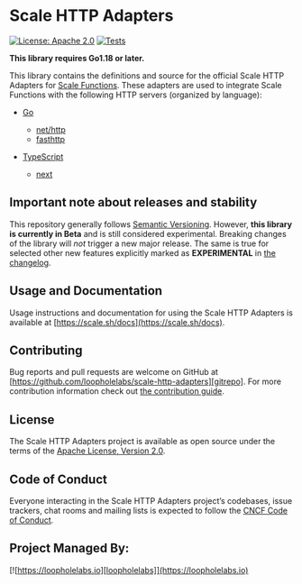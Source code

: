 # Scale HTTP Adapters

[![License: Apache 2.0](https://img.shields.io/badge/License-Apache%202.0-brightgreen.svg)](https://www.apache.org/licenses/LICENSE-2.0)
[![Tests](https://github.com/loopholelabs/scale-http-adapters/actions/workflows/test.yml/badge.svg)](https://github.com/loopholelabs/scale-http-adapters/actions/workflows/test.yml)

**This library requires Go1.18 or later.**

This library contains the definitions and source for the official Scale HTTP Adapters for [Scale Functions](https://scale.sh). These 
adapters are used to integrate Scale Functions with the following HTTP servers (organized by language):

- [Go](https://golang.org)
  - [net/http](https://pkg.go.dev/net/http)
  - [fasthttp](https://pkg.go.dev/github.com/valyala/fasthttp)

- [TypeScript](https://www.typescriptlang.org)
  - [next](https://vercel.com/docs/concepts/functions/edge-functions#creating-edge-functions)

## Important note about releases and stability

This repository generally follows [Semantic Versioning](https://semver.org/). However, **this library is currently in
Beta** and is still considered experimental. Breaking changes of the library will _not_ trigger a new major release. The
same is true for selected other new features explicitly marked as
**EXPERIMENTAL** in [the changelog](/CHANGELOG.md).

## Usage and Documentation

Usage instructions and documentation for using the Scale HTTP Adapters is available at [https://scale.sh/docs](https://scale.sh/docs).

## Contributing

Bug reports and pull requests are welcome on GitHub at [https://github.com/loopholelabs/scale-http-adapters][gitrepo]. For more
contribution information check
out [the contribution guide](https://github.com/loopholelabs/scale-http-adapters/blob/master/CONTRIBUTING.md).

## License

The Scale HTTP Adapters project is available as open source under the terms of
the [Apache License, Version 2.0](http://www.apache.org/licenses/LICENSE-2.0).

## Code of Conduct

Everyone interacting in the Scale HTTP Adapters project’s codebases, issue trackers, chat rooms and mailing lists is expected to follow the [CNCF Code of Conduct](https://github.com/cncf/foundation/blob/master/code-of-conduct.md).

## Project Managed By:

[![https://loopholelabs.io][loopholelabs]](https://loopholelabs.io)

[gitrepo]: https://github.com/loopholelabs/scale-http-adapters
[loopholelabs]: https://cdn.loopholelabs.io/loopholelabs/LoopholeLabsLogo.svg
[loophomepage]: https://loopholelabs.io
